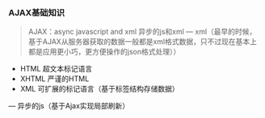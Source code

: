 ### AJAX基础知识
>AJAX：async javascript  and xml 异步的js和xml
—  xml（最早的时候，基于AJAX从服务器获取的数据一般都是xml格式数据，只不过现在基本上都是应用更小巧，更方便操作的json格式处理））
  + HTML 超文本标记语言
  + XHTML 严谨的HTML
  + XML 可扩展的标记语言（基于标签结构存储数据）


— 异步的js（基于Ajax实现局部刷新）